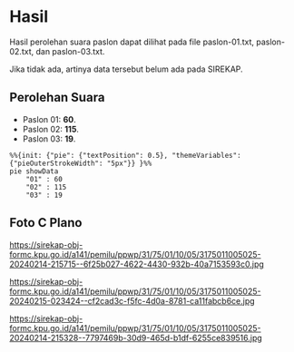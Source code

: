 # Hasil

Hasil perolehan suara paslon dapat dilihat pada file paslon-01.txt, paslon-02.txt, dan paslon-03.txt.

Jika tidak ada, artinya data tersebut belum ada pada SIREKAP.

## Perolehan Suara

 * Paslon 01: **60**.
 * Paslon 02: **115**.
 * Paslon 03: **19**.

```mermaid
%%{init: {"pie": {"textPosition": 0.5}, "themeVariables": {"pieOuterStrokeWidth": "5px"}} }%%
pie showData
    "01" : 60
    "02" : 115
    "03" : 19
```
## Foto C Plano

https://sirekap-obj-formc.kpu.go.id/a141/pemilu/ppwp/31/75/01/10/05/3175011005025-20240214-215715--6f25b027-4622-4430-932b-40a7153593c0.jpg

https://sirekap-obj-formc.kpu.go.id/a141/pemilu/ppwp/31/75/01/10/05/3175011005025-20240215-023424--cf2cad3c-f5fc-4d0a-8781-ca11fabcb6ce.jpg

https://sirekap-obj-formc.kpu.go.id/a141/pemilu/ppwp/31/75/01/10/05/3175011005025-20240214-215328--7797469b-30d9-465d-b1df-6255ce839516.jpg
